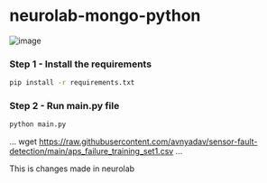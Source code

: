 # neurolab-mongo-python

![image](https://user-images.githubusercontent.com/57321948/196933065-4b16c235-f3b9-4391-9cfe-4affcec87c35.png)

### Step 1 - Install the requirements

```bash
pip install -r requirements.txt
```

### Step 2 - Run main.py file

```bash
python main.py
```
...
wget https://raw.githubusercontent.com/avnyadav/sensor-fault-detection/main/aps_failure_training_set1.csv
...

This is changes made in neurolab
 
